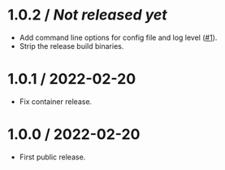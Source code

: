 # 1.0.2 / _Not released yet_

- Add command line options for config file and log level ([#1](https://github.com/tmatilai/ruuvi2mqtt/pull/1)).
- Strip the release build binaries.

# 1.0.1 / 2022-02-20

- Fix container release.

# 1.0.0 / 2022-02-20

- First public release.
